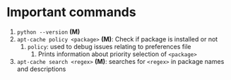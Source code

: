 # Important commands #
1. `python --version` **(M)**
2. `apt-cache policy <package>` **(M)**: Check if package is installed or not
	1. `policy`: used to debug issues relating to preferences file
		1. Prints information about priority selection of `<package>`
3. `apt-cache search <regex>` **(M)**: searches for `<regex>` in package names and descriptions